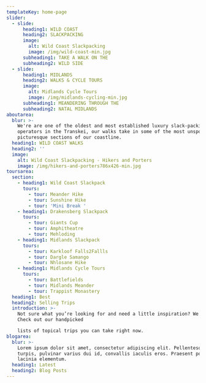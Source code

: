 ```yaml
---
templateKey: home-page
slider:
  - slide:
      heading1: WILD COAST
      heading2: SLACKPACKING
      image:
        alt: Wild Coast Slackpacking
        image: /img/wild-coast-min.jpg
      subheading1: TAKE A WALK ON THE
      subheading2: WILD SIDE
  - slide:
      heading1: MIDLANDS
      heading2: WALKS & CYCLE TOURS
      image:
        alt: Midlands Cycle Tours
        image: /img/midlands-cycling-min.jpg
      subheading1: MEANDERING THROUGH THE
      subheading2: NATAL MIDLANDS
aboutarea:
  blur: >-
    We're are one of the oldest and most established luxury slack-packing
    operators in the Transkei, our walks take in some of the most unspoilt and
    picturesque sections of our coastline.
  heading1: WILD COAST WALKS
  heading2: ''
  image:
    alt: Wild Coast Slackpacking - Hikers and Porters
    image: /img/hikers-and-porters786x426-min.jpg
toursarea:
  section:
    - heading1: Wild Coast Slackpack
      tours:
        - tour: Meander Hike
        - tour: Sunshine Hike
        - tour: 'Mini Break '
    - heading1: Drakensberg Slackpack
      tours:
        - tour: Giants Cup
        - tour: Amphitheatre
        - tour: Mehloding
    - heading1: Midlands Slackpack
      tours:
        - tour: Karkloof Falls2Fallls
        - tour: Dargle Samango
        - tour: Nhlosane Hike
    - heading1: Midlands Cycle Tours
      tours:
        - tour: Battlefields
        - tour: Midlands Meander
        - tour: Trappist Monastery
  heading1: Best
  heading2: Selling Trips
  introduction: >-
    Not sure what you’re looking for and need a little inspiration? We can help.
    Check out our handpicked

    lists of topical trips you can take right now.
blogarea:
  blur: >-
    Lorem ipsum dolor sit amet, consectetur adipiscing elit. Pellentesque dolor
    turpis, pulvinar varius dui id, convallis iaculis eros. Praesent porta
    lacinia elementum.
  heading1: Latest
  heading2: Blog Posts
---
```


